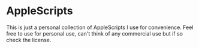 # AppleScripts

This is just a personal collection of AppleScripts I use for convenience. Feel free to use for personal use, can't think of any commercial use but if so check the license.
